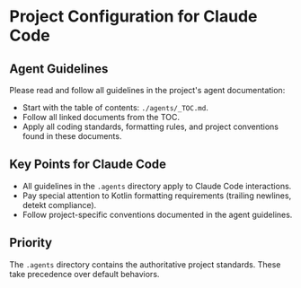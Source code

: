 # Project Configuration for Claude Code

## Agent Guidelines
Please read and follow all guidelines in the project's agent documentation:

- Start with the table of contents: `./agents/_TOC.md`.
- Follow all linked documents from the TOC.
- Apply all coding standards, formatting rules, and project conventions found in these documents.

## Key Points for Claude Code
- All guidelines in the `.agents` directory apply to Claude Code interactions.
- Pay special attention to Kotlin formatting requirements (trailing newlines, detekt compliance).
- Follow project-specific conventions documented in the agent guidelines.

## Priority
The `.agents` directory contains the authoritative project standards.
These take precedence over default behaviors.
